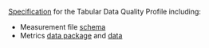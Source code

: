 [Specification](quality-profile.md) for the Tabular Data Quality Profile including:

- Measurement file [schema](/measures/tableschema.json)
- Metrics [data package](/metrics/datapackage.json) and [data](/metrics/metric.csv)
